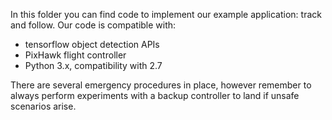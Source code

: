 In this folder you can find code to implement our example application: track and follow.
Our code is compatible with:
 - tensorflow object detection APIs
 - PixHawk flight controller
 - Python 3.x, compatibility with 2.7

There are several emergency procedures in place, however remember to always perform experiments with a backup controller to land if unsafe scenarios arise.

